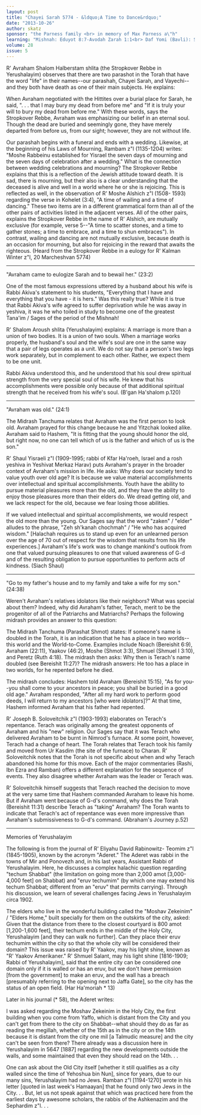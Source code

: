 ```yaml
---
layout: post
title: "Chayei Sarah 5774 - &ldquo;A Time to Dance&rdquo;"
date: "2013-10-26"
author: skatz
sponsor: "the Parness family <br> in memory of Max Parness a\"h"
learning: "Mishnah: Eduyot 8:7-Avodah Zarah 1:1<br> Daf Yomi (Bavli): Shekalim 8<br> Halachah: Mishnah Berurah 308:34-36"
volume: 28
issue: 5
---
```


 R' Avraham Shalom Halberstam shlita (the Stropkover Rebbe in Yerushalayim) observes that there are two parashot in the Torah that have the word "life" in their names--our parashah, Chayei Sarah, and Vayechi-- and they both have death as one of their main subjects. He explains:

 When Avraham negotiated with the Hittites over a burial place for Sarah, he said, ". . . that I may bury my dead from before me" and "If it is truly your will to bury my dead from before me." With these words, says the Stropkover Rebbe, Avraham was emphasizing our belief in an eternal soul. Though the dead are buried and seemingly gone, they have merely departed from before us, from our sight; however, they are not without life.

 Our parashah begins with a funeral and ends with a wedding. Likewise, at the beginning of his Laws of Mourning, Rambam z"l (1135-1204) writes: "Moshe Rabbeinu established for Yisrael the seven days of mourning and the seven days of celebration after a wedding." What is the connection between wedding celebrations and mourning? The Stropkover Rebbe explains that this is a reflection of the Jewish attitude toward death. It is sad, there is mourning, but their also is a clear understanding that the deceased is alive and well in a world where he or she is rejoicing. This is reflected as well, in the observation of R' Moshe Alshich z"l (1508- 1593) regarding the verse in Kohelet (3:4), "A time of wailing and a time of dancing." These two items are in a different grammatical form than all of the other pairs of activities listed in the adjacent verses. All of the other pairs, explains the Stropkover Rebbe in the name of R' Alshich, are mutually exclusive (for example, verse 5--"A time to scatter stones, and a time to gather stones; a time to embrace, and a time to shun embraces"). In contrast, wailing and dancing are not mutually exclusive, because death is an occasion for mourning, but also for rejoicing in the reward that awaits the righteous. (Heard from the Stropkover Rebbe in a eulogy for R' Kalman Winter z"l, 20 Marcheshvan 5774)

 ********

 "Avraham came to eulogize Sarah and to bewail her." (23:2)

 One of the most famous expressions uttered by a husband about his wife is Rabbi Akiva's statement to his students, "Everything that I have and everything that you have - it is hers." Was this really true? While it is true that Rabbi Akiva's wife agreed to suffer deprivation while he was away in yeshiva, it was he who toiled in study to become one of the greatest Tana'im / Sages of the period of the Mishnah!

 R' Shalom Aroush shlita (Yerushalayim) explains: A marriage is more than a union of two bodies. It is a union of two souls. When a marriage works properly, the husband's soul and the wife's soul are one in the same way that a pair of legs operates as a unit. We do not say that a person's two legs work separately, but in complement to each other. Rather, we expect them to be one unit.

 Rabbi Akiva understood this, and he understood that his soul drew spiritual strength from the very special soul of his wife. He knew that his accomplishments were possible only because of that additional spiritual strength that he received from his wife's soul. (B'gan Ha'shalom p.120)

 ********

 "Avraham was old." (24:1)

 The Midrash Tanchuma relates that Avraham was the first person to look old. Avraham prayed for this change because he and Yitzchak looked alike. Avraham said to Hashem, "It is fitting that the young should honor the old, but right now, no one can tell which of us is the father and which of us is the son."

 R' Shaul Yisraeli z"l (1909-1995; rabbi of Kfar Ha'roeh, Israel and a rosh yeshiva in Yeshivat Merkaz Harav) puts Avraham's prayer in the broader context of Avraham's mission in life. He asks: Why does our society tend to value youth over old age? It is because we value material accomplishments over intellectual and spiritual accomplishments. Youth have the ability to pursue material pleasures more than the old, and they have the ability to enjoy those pleasures more than their elders do. We dread getting old, and we lack respect for the old, because we fear losing those abilities.

 If we valued intellectual and spiritual accomplishments, we would respect the old more than the young. Our Sages say that the word "zaken" / "elder" alludes to the phrase, "Zeh sh'kanah chochmah" / "He who has acquired wisdom." \[Halachah requires us to stand up even for an unlearned person over the age of 70 out of respect for the wisdom that results from his life experiences.\] Avraham's life's work was to change mankind's outlook from one that valued pursuing pleasures to one that valued awareness of G-d and of the resulting obligation to pursue opportunities to perform acts of kindness. (Siach Shaul)

 ********

 "Go to my father's house and to my family and take a wife for my  son." (24:38)

 Weren't Avraham's relatives idolators like their neighbors? What was special about them? Indeed, why did Avraham's father, Terach, merit to be the progenitor of all of the Patriarchs and Matriarchs? Perhaps the following midrash provides an answer to this question:

 The Midrash Tanchuma (Parashat Shmot) states: If someone's name is doubled in the Torah, it is an indication that he has a place in two worlds--this world and the World-to-Come. Examples include Noach (Bereishit 6:9), Avraham (22:11), Yaakov (46:2), Moshe (Shmot 3:3), Shmuel (Shmuel I 3:10), and Peretz (Ruth 4:18). The midrash then asks: Why then is Terach's name doubled (see Bereishit 11:27)? The midrash answers: He too has a place in two worlds, for he repented before he died.

 The midrash concludes: Hashem told Avraham (Bereishit 15:15), "As for you--you shall come to your ancestors in peace; you shall be buried in a good old age." Avraham responded, "After all my hard work to perform good deeds, I will return to my ancestors \[who were idolators\]?" At that time, Hashem informed Avraham that his father had repented.

  R' Joseph B. Soloveitchik z"l (1903-1993) elaborates on Terach's repentance. Terach was originally among the greatest opponents of Avraham and his "new" religion. Our Sages say that it was Terach who delivered Avraham to be burnt in Nimrod's furnace. At some point, however, Terach had a change of heart. The Torah relates that Terach took his family and moved from Ur Kasdim (the site of the furnace) to Charan. R' Soloveitchik notes that the Torah is not specific about when and why Terach abandoned his home for this move. Each of the major commentaries (Rashi, Ibn Ezra and Ramban) offers a different explanation for the sequence of events. They also disagree whether Avraham was the leader or Terach was.

 R' Soloveitchik himself suggests that Terach reached the decision to move at the very same time that Hashem commanded Avraham to leave his home. But if Avraham went because of G-d's command, why does the Torah (Bereishit 11:31) describe Terach as "taking" Avraham? The Torah wants to indicate that Terach's act of repentance was even more impressive than Avraham's submissiveness to G-d's command. (Abraham's Journey p.52)

 ********

 Memories of Yerushalayim

 The following is from the journal of R' Eliyahu David Rabinowitz-  Teomim z"l (1845-1905), known by the acronym "Aderet." The  Aderet was rabbi in the towns of Mir and Ponovezh and, in his  last years, Assistant Rabbi of Yerushalayim. Here, he discusses  a complex halachic question regarding "techum Shabbat" (the  limitation on going more than 2,000 amot \[3,000-4,000 feet\] on  Shabbat) and "eruv techumim" (by which one may extend his techum  Shabbat; different from an "eruv" that permits carrying). Through  his discussion, we learn of several challenges facing Jews in  Yerushalayim circa 1902.

 The elders who live in the wonderful building called the "Moshav Zekeinim" / "Elders Home," built specially for them on the outskirts of the city, asked: Given that the distance from there to the closest courtyard is 800 amot \[1,200-1,600 feet\], their techum ends in the middle of the Holy City, Yerushalayim \[and they can walk no further\]. Can they place their eruv techumim within the city so that the whole city will be considered their domain? This issue was raised by R' Yaakov, may his light shine, known as "R' Yaakov Amerikaner." R' Shmuel Salant, may his light shine \[1816-1909; Rabbi of Yerushalayim\], said that the entire city can be considered one domain only if it is walled or has an eruv, but we don't have permission \[from the government\] to make an eruv, and the wall has a breach \[presumably referring to the opening next to Jaffa Gate\], so the city has the status of an open field. (Har Ha'moriah * 13)

 Later in his journal (* 58), the Aderet writes:

 I was asked regarding the Moshav Zekeinim in the Holy City, the first building when you come from Yaffo, which is distant from the City and you can't get from there to the city on Shabbat--what should they do as far as reading the megillah, whether of the 15th as in the city or on the 14th because it is distant from the city one mil \[a Talmudic measure\] and the city can't be seen from there? There already was a discussion here in Yerushalayim in 5647 \[1887\] regarding the new developments outside the walls, and some maintained that even they should read on the 14th. . .

 One can ask about the Old City itself \[whether it still qualifies as a city walled since the time of Yehoshua bin Nun\], since for years, due to our many sins, Yerushalayim had no Jews. Ramban z"l \[1194-1270\] wrote in his letter \[quoted in last week's Hamaayan\] that he found only two Jews in the City. . . But, let us not speak against that which was practiced here from the earliest days by awesome scholars, the rabbis of the Ashkenazim and the Sephardim z"l. . .

